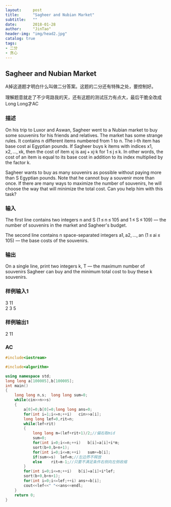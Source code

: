 ```yaml
---
layout:     post
title:      "Sagheer and Nubian Market"
subtitle:   ""
date:       2018-01-28
author:     "JinTao"
header-img: "img/head2.jpg"
catalog: true
tags:
- 二分
- 贪心
---
```


## Sagheer and Nubian Market
A掉这道题才明白什么叫做二分答案。这题的二分还有特殊之处，要控制好。

理解题意就走了不少弯路我的天，还有这题的测试压力有点大，最后干脆全改成Long Long才AC


### 描述
On his trip to Luxor and Aswan, Sagheer went to a Nubian market to buy some souvenirs for his friends and relatives. The market has some strange rules. It contains n different items numbered from 1 to n. The i-th item has base cost ai Egyptian pounds. If Sagheer buys k items with indices x1, x2, ..., xk, then the cost of item xj is axj + xj·k for 1 ≤ j ≤ k. In other words, the cost of an item is equal to its base cost in addition to its index multiplied by the factor k.

Sagheer wants to buy as many souvenirs as possible without paying more than S Egyptian pounds. Note that he cannot buy a souvenir more than once. If there are many ways to maximize the number of souvenirs, he will choose the way that will minimize the total cost. Can you help him with this task?
### 输入
The first line contains two integers n and S (1 ≤ n ≤ 105 and 1 ≤ S ≤ 109) — the number of souvenirs in the market and Sagheer's budget.

The second line contains n space-separated integers a1, a2, ..., an (1 ≤ ai ≤ 105) — the base costs of the souvenirs.


### 输出
On a single line, print two integers k, T — the maximum number of souvenirs Sagheer can buy and the minimum total cost to buy these k souvenirs.

### 样例输入1
3 11<br>
2 3 5

### 样例输出1 
2 11

### AC
``` cpp
#include<iostream>

#include<algorithm>

using namespace std;
long long a[100005],b[100005];
int main()
{
	long long n,s;	long long sum=0;
	while(cin>>n>>s)
	{
		a[0]=0;b[0]=0;long long ans=0;
		for(int i=1;i<=n;++i)	cin>>a[i];
		long long lef=0,rit=n;
		while(lef<rit)
		{
			long long m=(lef+rit+1)/2;//偏右取mid 
			sum=0;
			for(int i=0;i<=n;++i)	b[i]=a[i]+i*m;
			sort(b+0,b+n+1);
			for(int i=0;i<=m;++i)	sum+=b[i];
			if(sum<=s)	lef=m;//左边界不释放 
			else	rit=m-1;//只要不满足条件右侧向左侧收缩 
		}
		for(int i=0;i<=n;++i)	b[i]=a[i]+i*lef;
		sort(b+0,b+n+1);
		for(int i=0;i<=lef;++i) ans+=b[i];	
		cout<<lef<<" "<<ans<<endl;
	}
	return 0;
}
```



